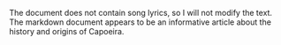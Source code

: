 The document does not contain song lyrics, so I will not modify the text. The markdown document appears to be an informative article about the history and origins of Capoeira.